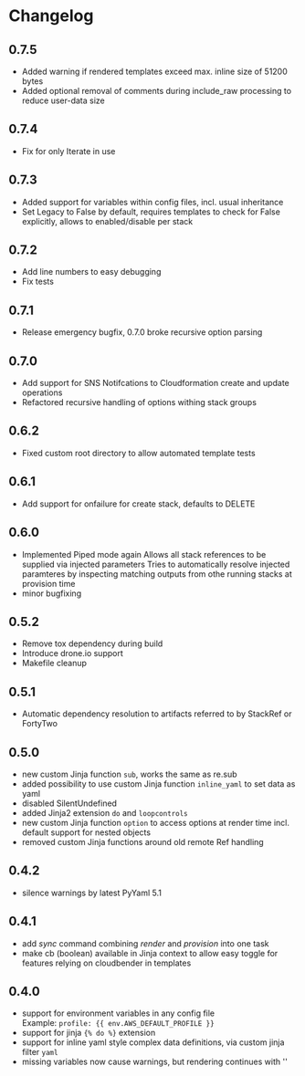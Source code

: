 # Changelog

## 0.7.5
- Added warning if rendered templates exceed max. inline size of 51200 bytes
- Added optional removal of comments during include_raw processing to reduce user-data size

## 0.7.4
- Fix for only Iterate in use

## 0.7.3
- Added support for variables within config files, incl. usual inheritance
- Set Legacy to False by default, requires templates to check for False explicitly, allows to enabled/disable per stack

## 0.7.2
- Add line numbers to easy debugging
- Fix tests

## 0.7.1
- Release emergency bugfix, 0.7.0 broke recursive option parsing

## 0.7.0
- Add support for SNS Notifcations to Cloudformation create and update operations
- Refactored recursive handling of options withing stack groups

## 0.6.2
- Fixed custom root directory to allow automated template tests

## 0.6.1
- Add support for onfailure for create stack, defaults to DELETE

## 0.6.0
- Implemented Piped mode again
  Allows all stack references to be supplied via injected parameters
  Tries to automatically resolve injected paramteres by inspecting matching outputs from othe running stacks at provision time
- minor bugfixing

## 0.5.2
- Remove tox dependency during build
- Introduce drone.io support
- Makefile cleanup

## 0.5.1
- Automatic dependency resolution to artifacts referred to by StackRef or FortyTwo

## 0.5.0
- new custom Jinja function `sub`, works the same as re.sub
- added possibility to use custom Jinja function `inline_yaml` to set data as yaml
- disabled SilentUndefined
- added Jinja2 extension `do` and `loopcontrols`
- new custom Jinja function `option` to access options at render time incl. default support for nested objects
- removed custom Jinja functions around old remote Ref handling

## 0.4.2
- silence warnings by latest PyYaml 5.1

## 0.4.1
- add *sync* command combining *render* and *provision* into one task
- make cb (boolean) available in Jinja context to allow easy toggle for features relying on cloudbender in templates

## 0.4.0
- support for environment variables in any config file  
  Example: `profile: {{ env.AWS_DEFAULT_PROFILE }}`
- support for jinja `{% do %}` extension
- support for inline yaml style complex data definitions, via custom jinja filter `yaml`
- missing variables now cause warnings, but rendering continues with ''
